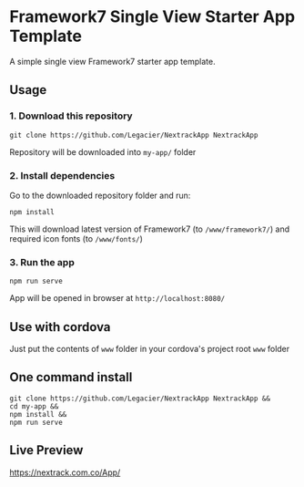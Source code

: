 # Framework7 Single View Starter App Template

A simple single view Framework7 starter app template.

## Usage

### 1. Download this repository
```
git clone https://github.com/Legacier/NextrackApp NextrackApp
```

Repository will be downloaded into `my-app/` folder

### 2. Install dependencies

Go to the downloaded repository folder and run:
```
npm install
```

This will download latest version of Framework7 (to `/www/framework7/`) and required icon fonts (to `/www/fonts/`)

### 3. Run the app

```
npm run serve
```

App will be opened in browser at `http://localhost:8080/`

## Use with cordova

Just put the contents of `www` folder in your cordova's project root `www` folder

## One command install

```
git clone https://github.com/Legacier/NextrackApp NextrackApp &&
cd my-app &&
npm install &&
npm run serve
```

## Live Preview

https://nextrack.com.co/App/
